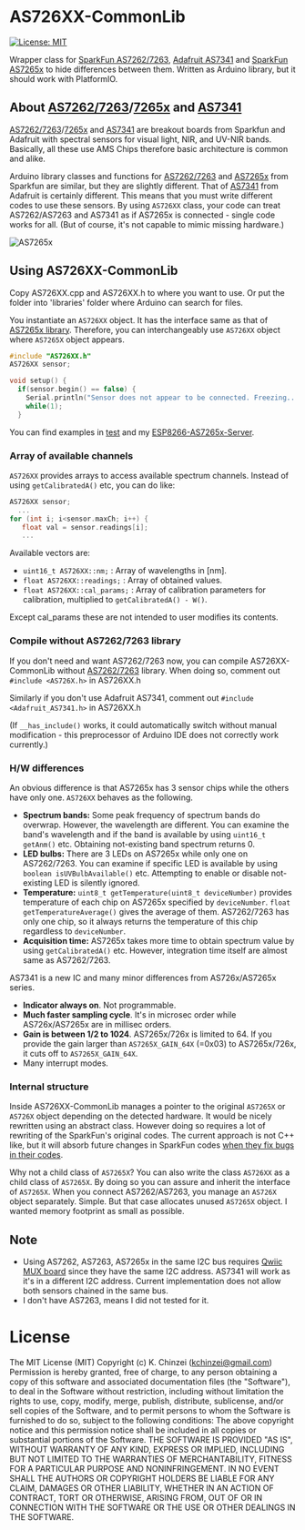 # AS726XX-CommonLib

[![License: MIT](https://img.shields.io/badge/License-MIT-yellow.svg)](https://opensource.org/licenses/MIT)

Wrapper class for [SparkFun AS7262/7263](https://learn.sparkfun.com/tutorials/as726x-nirvi), [Adafruit AS7341](https://learn.adafruit.com/adafruit-as7341-10-channel-light-color-sensor-breakout) and [SparkFun AS7265x](https://learn.sparkfun.com/tutorials/spectral-triad-as7265x-hookup-guide) to hide differences between them. Written as Arduino library, but it should work with PlatformIO.

## About [AS7262/7263](https://learn.sparkfun.com/tutorials/as726x-nirvi)/[7265x](https://learn.sparkfun.com/tutorials/spectral-triad-as7265x-hookup-guide) and [AS7341](https://learn.adafruit.com/adafruit-as7341-10-channel-light-color-sensor-breakout)

[AS7262/7263](https://learn.sparkfun.com/tutorials/as726x-nirvi)/[7265x](https://learn.sparkfun.com/tutorials/spectral-triad-as7265x-hookup-guide) and [AS7341](https://learn.adafruit.com/adafruit-as7341-10-channel-light-color-sensor-breakout) are breakout boards from Sparkfun and Adafruit with spectral sensors for visual light, NIR, and UV-NIR bands. Basically, all these use AMS Chips therefore basic architecture is common and alike.

Arduino library classes and functions for [AS7262/7263](https://github.com/sparkfun/Sparkfun_AS726X_Arduino_Library) and [AS7265x](https://github.com/sparkfun/SparkFun_AS7265x_Arduino_Library) from Sparkfun are similar, but they are slightly different. That of [AS7341](https://github.com/adafruit/Adafruit_AS7341) from Adafruit is certainly different. This means that you must write different codes to use these sensors. By using `AS726XX` class, your code can treat AS7262/AS7263 and AS7341 as if AS7265x is connected - single code works for all. (But of course, it's not capable to mimic missing hardware.)


![AS7265x](https://cdn.sparkfun.com/r/500-500/assets/parts/1/3/3/9/3/15050-SparkFun_Triad_Spectroscopy_Sensor_-_AS7265x__Qwiic_-01.jpg "Overview of AS7265x")

## Using AS726XX-CommonLib

Copy AS726XX.cpp and AS726XX.h to where you want to use. Or put the folder into 'libraries' folder where Arduino can search for files.

You instantiate an `AS726XX` object. It has the interface same as that of [AS7265x library](https://github.com/sparkfun/SparkFun_AS7265x_Arduino_Library). Therefore, you can interchangeably use `AS726XX` object where `AS7265X` object appears.

```C++
#include "AS726XX.h"
AS726XX sensor;

void setup() {
  if(sensor.begin() == false) {
    Serial.println("Sensor does not appear to be connected. Freezing...");
    while(1);
  }
```

You can find examples in [test](https://github.com/kchinzei/AS726XX-CommonLib/tree/master/test) and my [ESP8266-AS7265x-Server](https://github.com/kchinzei/ESP8266-AS7265x-Server).

### Array of available channels

`AS726XX` provides arrays to access available spectrum channels.
Instead of using `getCalibratedA()` etc, you can do like:

```C++
AS726XX sensor;
  ...
for (int i; i<sensor.maxCh; i++) {
   float val = sensor.readings[i];
   ...
```

Available vectors are:
- `uint16_t AS726XX::nm;` : Array of wavelengths in \[nm\].
- `float AS726XX::readings;` : Array of obtained values.
- `float AS726XX::cal_params;` : Array of calibration parameters for calibration, multiplied to `getCalibratedA() - W()`.

Except cal_params these are not intended to user modifies its contents.

### Compile without AS7262/7263 library

If you don't need and want AS7262/7263 now, you can compile AS726XX-CommonLib without [AS7262/7263](https://github.com/sparkfun/Sparkfun_AS726X_Arduino_Library) library.
When doing so, comment out `#include <AS726X.h>` in AS726XX.h

Similarly if you don't use Adafruit AS7341, comment out `#include <Adafruit_AS7341.h>` in AS726XX.h

(If `__has_include()` works, it could automatically switch without manual modification - this preprocessor of Arduino IDE does not correctly work currently.)

### H/W differences

An obvious difference is that AS7265x has 3 sensor chips while the others have only one. `AS726XX` behaves as the following.

- **Spectrum bands:** Some peak frequency of spectrum bands do overwrap. However, the wavelength are different. You can examine the band's wavelength and if the band is available by using `uint16_t getAnm()` etc. Obtaining not-existing band spectrum returns 0.
- **LED bulbs:** There are 3 LEDs on AS7265x while only one on AS7262/7263. You can examine if specific LED is available by using `boolean isUVBulbAvailable()` etc. Attempting to enable or disable not-existing LED is silently ignored.
- **Temperature:** `uint8_t getTemperature(uint8_t deviceNumber)` provides temperature of each chip on AS7265x specified by `deviceNumber`. `float getTemperatureAverage()` gives the average of them. AS7262/7263 has only one chip, so it always returns the temperature of this chip regardless to `deviceNumber`.
- **Acquisition time:** AS7265x takes more time to obtain spectrum value by using `getCalibratedA()` etc. However, integration time itself are almost same as AS7262/7263.

AS7341 is a new IC and many minor differences from AS726x/AS7265x series.
- **Indicator always on**. Not programmable.
- **Much faster sampling cycle**. It's in microsec order while AS726x/AS7265x are in millisec orders.
- **Gain is between 1/2 to 1024**. AS7265x/726x is limited to 64. If you provide the gain larger than `AS7265X_GAIN_64X` (=0x03) to AS7265x/726x, it cuts off to `AS7265X_GAIN_64X`.
- Many interrupt modes.

### Internal structure

Inside AS726XX-CommonLib manages a pointer to the original `AS7265X` or `AS726X` object depending on the detected hardware. It would be nicely rewritten using an abstract class. However doing so requires a lot of rewriting of the SparkFun's original codes. The current approach is not C++ like, but it will absorb future changes in SparkFun codes [when they fix bugs in their codes](https://github.com/sparkfun/SparkFun_AS7265x_Arduino_Library/issues/11).

Why not a child class of `AS7265X`?
You can also write the class `AS726XX` as a child class of `AS7265X`.
By doing so you can assure and inherit the interface of `AS7265X`.
When you connect AS7262/AS7263, you manage an `AS726X` object separately.
Simple. But that case allocates unused `AS7265X` object.
I wanted memory footprint as small as possible.

## Note

- Using AS7262, AS7263, AS7265x in the same I2C bus requires [Qwiic MUX board](https://learn.sparkfun.com/tutorials/qwiic-mux-hookup-guide) since they have the same I2C address. AS7341 will work as it's in a different I2C address. Current implementation does not allow both sensors chained in the same bus.
- I don't have AS7263, means I did not tested for it.

# License

The MIT License (MIT)
Copyright (c) K. Chinzei (kchinzei@gmail.com)
Permission is hereby granted, free of charge, to any person obtaining a copy
of this software and associated documentation files (the "Software"), to deal
in the Software without restriction, including without limitation the rights
to use, copy, modify, merge, publish, distribute, sublicense, and/or sell
copies of the Software, and to permit persons to whom the Software is
furnished to do so, subject to the following conditions:
The above copyright notice and this permission notice shall be included in
all copies or substantial portions of the Software.
THE SOFTWARE IS PROVIDED "AS IS", WITHOUT WARRANTY OF ANY KIND, EXPRESS OR
IMPLIED, INCLUDING BUT NOT LIMITED TO THE WARRANTIES OF MERCHANTABILITY,
FITNESS FOR A PARTICULAR PURPOSE AND NONINFRINGEMENT. IN NO EVENT SHALL THE
AUTHORS OR COPYRIGHT HOLDERS BE LIABLE FOR ANY CLAIM, DAMAGES OR OTHER
LIABILITY, WHETHER IN AN ACTION OF CONTRACT, TORT OR OTHERWISE, ARISING FROM,
OUT OF OR IN CONNECTION WITH THE SOFTWARE OR THE USE OR OTHER DEALINGS IN
THE SOFTWARE.
